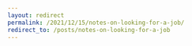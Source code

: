 ```yaml
---
layout: redirect
permalink: /2021/12/15/notes-on-looking-for-a-job/
redirect_to: /posts/notes-on-looking-for-a-job
---
```

